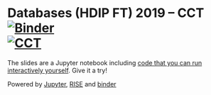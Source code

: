 # Databases (HDIP FT) 2019 – CCT [![Binder](https://mybinder.org/badge_logo.svg)](https://mybinder.org/v2/gh/mikhail-cct/cct_db/master?filepath=slides.ipynb)<br/>[![CCT](https://www.cct.ie/wp-content/themes/hdcct/img/atoms/logo.jpg)](http://cct.ie)

The slides are a Jupyter notebook including [code that you can run interactively yourself](https://mybinder.org/v2/gh/mikhail-cct/cct_db/master?filepath=slides.ipynb). Give it a try!

Powered by [Jupyter](https://jupyter.org/), [RISE](https://rise.readthedocs.io) and [binder](https://mybinder.org)
